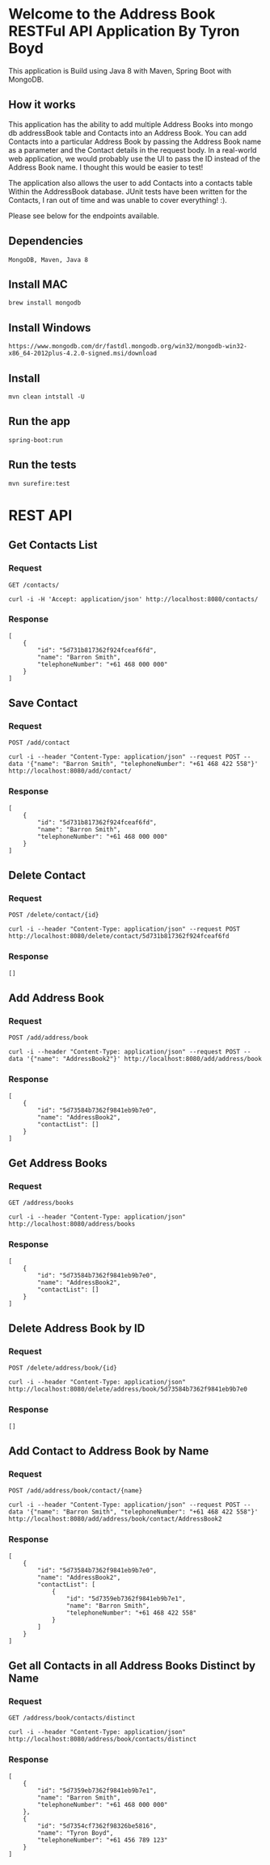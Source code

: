 # Welcome to the Address Book RESTFul API Application By Tyron Boyd

This application is Build using Java 8 with Maven, Spring Boot with MongoDB.

## How it works

This application has the ability to add multiple Address Books into mongo db addressBook table
and Contacts into an Address Book. You can add Contacts into a particular Address Book by passing the Address Book name as a parameter
and the Contact details in the request body.
In a real-world web application, we would probably use the UI to pass the ID instead of the Address Book name.
I thought this would be easier to test!

The application also allows the user to add Contacts into a contacts table Within the AddressBook database.
JUnit tests have been written for the Contacts, I ran out of time and was unable to cover everything! :).

Please see below for the endpoints available.

## Dependencies

    MongoDB, Maven, Java 8

## Install MAC

    brew install mongodb

## Install Windows

    https://www.mongodb.com/dr/fastdl.mongodb.org/win32/mongodb-win32-x86_64-2012plus-4.2.0-signed.msi/download

## Install

    mvn clean intstall -U

## Run the app

    spring-boot:run

## Run the tests

    mvn surefire:test

# REST API

## Get Contacts List

### Request

`GET /contacts/`

    curl -i -H 'Accept: application/json' http://localhost:8080/contacts/

### Response
    [
        {
            "id": "5d731b817362f924fceaf6fd",
            "name": "Barron Smith",
            "telephoneNumber": "+61 468 000 000"
        }
    ]

## Save Contact

### Request

`POST /add/contact`

    curl -i --header "Content-Type: application/json" --request POST --data '{"name": "Barron Smith", "telephoneNumber": "+61 468 422 558"}' http://localhost:8080/add/contact/

### Response
    [
        {
            "id": "5d731b817362f924fceaf6fd",
            "name": "Barron Smith",
            "telephoneNumber": "+61 468 000 000"
        }
    ]

## Delete Contact

### Request

`POST /delete/contact/{id}`

    curl -i --header "Content-Type: application/json" --request POST http://localhost:8080/delete/contact/5d731b817362f924fceaf6fd

### Response
    []

## Add Address Book

### Request

`POST /add/address/book`

    curl -i --header "Content-Type: application/json" --request POST --data '{"name": "AddressBook2"}' http://localhost:8080/add/address/book

### Response
    [
        {
            "id": "5d73584b7362f9841eb9b7e0",
            "name": "AddressBook2",
            "contactList": []
        }
    ]

## Get Address Books

### Request

`GET /address/books`

    curl -i --header "Content-Type: application/json" http://localhost:8080/address/books

### Response
    [
        {
            "id": "5d73584b7362f9841eb9b7e0",
            "name": "AddressBook2",
            "contactList": []
        }
    ]

## Delete Address Book by ID

### Request

`POST /delete/address/book/{id}`

    curl -i --header "Content-Type: application/json" http://localhost:8080/delete/address/book/5d73584b7362f9841eb9b7e0

### Response
    []

## Add Contact to Address Book by Name

### Request

`POST /add/address/book/contact/{name}`

    curl -i --header "Content-Type: application/json" --request POST --data '{"name": "Barron Smith", "telephoneNumber": "+61 468 422 558"}' http://localhost:8080/add/address/book/contact/AddressBook2

### Response
    [
        {
            "id": "5d73584b7362f9841eb9b7e0",
            "name": "AddressBook2",
            "contactList": [
                {
                    "id": "5d7359eb7362f9841eb9b7e1",
                    "name": "Barron Smith",
                    "telephoneNumber": "+61 468 422 558"
                }
            ]
        }
    ]

## Get all Contacts in all Address Books Distinct by Name

### Request

`GET /address/book/contacts/distinct`

    curl -i --header "Content-Type: application/json" http://localhost:8080/address/book/contacts/distinct

### Response
    [
        {
            "id": "5d7359eb7362f9841eb9b7e1",
            "name": "Barron Smith",
            "telephoneNumber": "+61 468 000 000"
        },
        {
            "id": "5d7354cf7362f98326be5816",
            "name": "Tyron Boyd",
            "telephoneNumber": "+61 456 789 123"
        }
    ]
